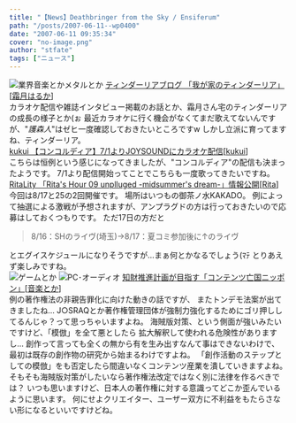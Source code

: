 ```yaml
---
title: "【News】Deathbringer from the Sky / Ensiferum"
path: "/posts/2007-06-11--wp0400"
date: "2007-06-11 09:35:34"
cover: "no-image.png"
author: "stfate"
tags: ["ニュース"]
---
```


<style type="text/css">
<!--
p {white-space: pre-wrap};
-->
</style>

<img src="http://stfate.net/img/category1.jpg" alt="業界音楽とかメタルとか">
<a class="topics" href="http://www.team-e.co.jp/tindharia/blog.html" target="_blank">ティンダーリアブログ 「我が家のティンダーリア」</a><span class="junre">[<a href="http://shimotsukin.com/" target="_blank">霜月はるか</a>]</span>
<div class="news">カラオケ配信や雑誌インタビュー掲載のお話とか、霜月さん宅のティンダーリアの成長の様子とか(ぉ
最近カラオケに行く機会がなくてまだ歌えてないんですが、"<em>護森人</em>"はゼヒ一度確認しておきたいところですw
しかし立派に育ってますね、ティンダーリア。</div>
<a class="topics" href="http://joysound.com/ex/karaoke/newsong/_dateIndex_9_add.htm" target="_blank">kukui 【コンコルディア】7/1よりJOYSOUNDにカラオケ配信</a><span class="junre">[<a href="http://kukui.cc/" target="_blank">kukui</a>]</span>
<div class="news">こちらは恒例という感じになってきましたが、"コンコルディア"の配信も決まったようです。
7/1より配信開始ってことでこちらも一度歌ってきたいですね。</div>
<a class="topics" href="http://www.ritarita.jp/live09/index.html" target="_blank">RitaLity 「Rita's Hour 09 unplluged -midsummer's dream-」情報公開</a><span class="junre">[<a href="http://ritarita.jp/" target="_blank">Rita</a>]</span>
<div class="news">今回は8/17と25の2回開催です。
場所はいつもの御茶ノ水KAKADO。
例によって抽選による激戦が予想されますが、アンプラグドの方は行っておきたいので応募はしておくつもりです。
ただ17日の方だと<blockquote>8/16：SHのライヴ(埼玉)→8/17：夏コミ参加後に↑のライヴ</blockquote>とエグイスケジュールになりそうですが…まぁ何とかなるでしょう(ﾏﾃ
とりあえず楽しみですね。</div>
<img src="http://stfate.net/img/category2.jpg" alt="ゲームとか">
<img src="http://stfate.net/img/category3.jpg" alt="PC･オーディオ">
<a class="topics" href="http://plusd.itmedia.co.jp/lifestyle/articles/0706/11/news013.html" target="_blank">知財推進計画が目指す「コンテンツ亡国ニッポン」</a><span class="junre">[<a href="" target="_blank">音楽とか</a>]</span>
<div class="news">例の著作権法の非親告罪化に向けた動きの話ですが、
またトンデモ法案が出てきましたね…
J○SRAQとか著作権管理団体が強制力強化するためにゴリ押ししてるんじゃ？って思っちゃいますよね。
海賊版対策、という側面が強いみたいですけど、「模倣」を全て悪としたら
拡大解釈して使われる危険性がありますし…
創作って言っても全くの無から有を生み出すなんて事はできないわけで、
最初は既存の創作物の研究から始まるわけですよね。
「創作活動のステップとしての模倣」をも否定したら間違いなくコンテンツ産業を潰していきますよね。
そもそも海賊版対策がしたいなら著作権法改定ではなく別に法律を作るべきでは？
いつも思いますけど、日本人の著作権に対する意識ってどこか歪んでいるように思います。
何にせよクリエイター、ユーザー双方に不利益をもたらさない形になるといいですけどね。</div>
